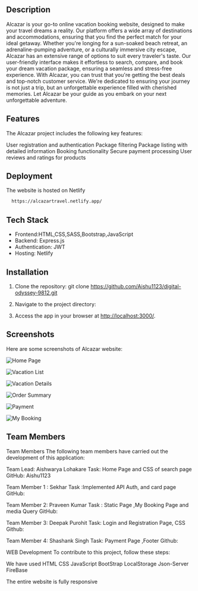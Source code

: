 
## Description
Alcazar is your go-to online vacation booking website, designed to make your travel dreams a reality. Our platform offers a wide array of destinations and accommodations, ensuring that you find the perfect match for your ideal getaway. Whether you're longing for a sun-soaked beach retreat, an adrenaline-pumping adventure, or a culturally immersive city escape, Alcazar has an extensive range of options to suit every traveler's taste. Our user-friendly interface makes it effortless to search, compare, and book your dream vacation package, ensuring a seamless and stress-free experience. With Alcazar, you can trust that you're getting the best deals and top-notch customer service. We're dedicated to ensuring your journey is not just a trip, but an unforgettable experience filled with cherished memories. Let Alcazar be your guide as you embark on your next unforgettable adventure.

## Features
The Alcazar project includes the following key features:

User registration and authentication
Package filtering
Package listing with detailed information
Booking  functionality
Secure payment processing
User reviews and ratings for products

## Deployment

The website is hosted on Netlify

```bash
  https://alcazartravel.netlify.app/
```

## Tech Stack

- Frontend:HTML,CSS,SASS,Bootstrap,JavaScript
- Backend: Express.js
- Authentication: JWT
- Hosting: Netlify

## Installation

1. Clone the repository:
git clone https://github.com/Aishu1123/digital-odyssey-9812.git

2. Navigate to the project directory:

3. Access the app in your browser at [http://localhost:3000/](http://localhost:3000/).

## Screenshots

Here are some screenshots of Alcazar website:

![Home Page](gitimg/Screenshot(502).png)

![Vacation List](Images/vacation.png)

![Vacation Details](Images/description.png)

![Order Summary](Images/booking.png)

![Payment](Images/payment.png)

![My Booking](Images/mybooking.png)


## Team Members

Team Members The following team members have carried out the development of this application:

Team Lead: Aishwarya Lohakare Task: Home Page and CSS of search page     GitHub: Aishu1123

Team Member 1 : Sekhar Task :Implemented API Auth, and card page         GitHub:

Team Member 2: Praveen Kumar Task : Static Page ,My Booking Page  and media Query    GitHub:

Team Member 3: Deepak Purohit Task: Login and Registration Page, CSS     Github:

Team Member 4: Shashank Singh Task: Payment Page ,Footer                 Github:

WEB Development To contribute to this project, follow these steps:

We have used HTML CSS JavaScript BootStrap LocalStorage Json-Server FireBase

The entire website is fully responsive



